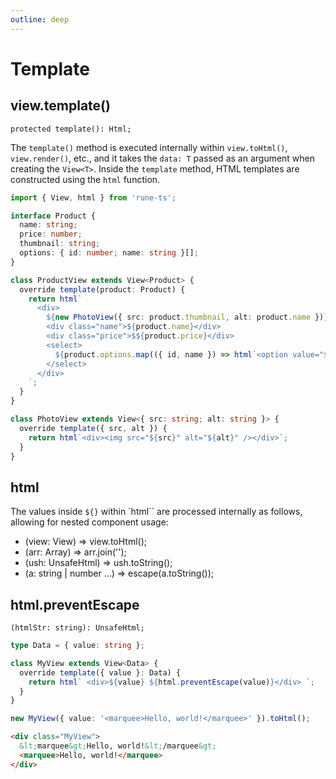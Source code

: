 ```yaml
---
outline: deep
---
```


# Template

## view.template()

`protected template(): Html;`

The `template()` method is executed internally within `view.toHtml()`, `view.render()`, etc., and it takes the `data: T` passed as an argument when creating the `View<T>`. Inside the `template` method, HTML templates are constructed using the `html` function.

```typescript
import { View, html } from 'rune-ts';

interface Product {
  name: string;
  price: number;
  thumbnail: string;
  options: { id: number; name: string }[];
}

class ProductView extends View<Product> {
  override template(product: Product) {
    return html`
      <div>
        ${new PhotoView({ src: product.thumbnail, alt: product.name })}
        <div class="name">${product.name}</div>
        <div class="price">$${product.price}</div>
        <select>
          ${product.options.map(({ id, name }) => html`<option value="${id}">${name}</option>`)}
        </select>
      </div>
    `;
  }
}

class PhotoView extends View<{ src: string; alt: string }> {
  override template({ src, alt }) {
    return html`<div><img src="${src}" alt="${alt}" /></div>`;
  }
}
```

## html

The values inside `${}` within `html`` are processed internally as follows, allowing for nested component usage:

- (view: View) => view.toHtml();
- (arr: Array) => arr.join('');
- (ush: UnsafeHtml) => ush.toString();
- (a: string | number ...) => escape(a.toString());

## html.preventEscape

`(htmlStr: string): UnsafeHtml;`

```typescript
type Data = { value: string };

class MyView extends View<Data> {
  override template({ value }: Data) {
    return html` <div>${value} ${html.preventEscape(value)}</div> `;
  }
}

new MyView({ value: '<marquee>Hello, world!</marquee>' }).toHtml();
```

```html
<div class="MyView">
  &lt;marquee&gt;Hello, world!&lt;/marquee&gt;
  <marquee>Hello, world!</marquee>
</div>
```
